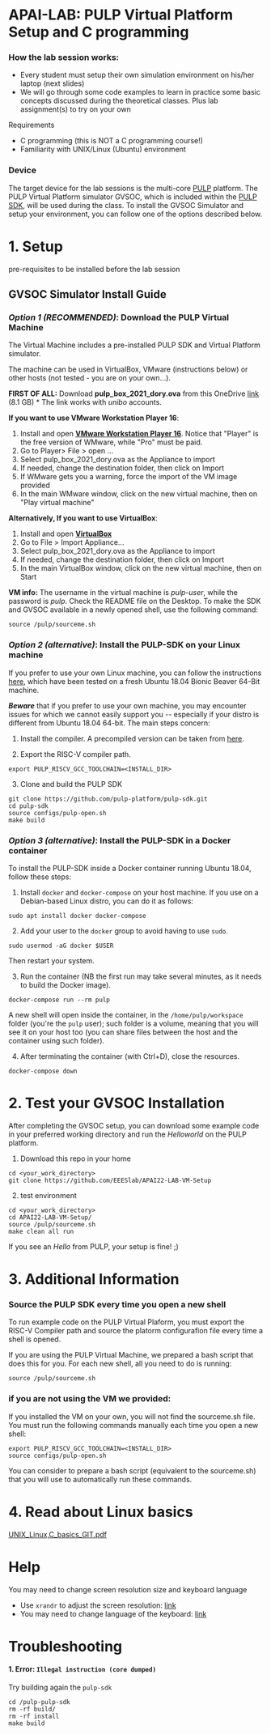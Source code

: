 # APAI-LAB: PULP Virtual Platform Setup and C programming


### **How the lab session works**:
- Every student must setup their own simulation environment on his/her laptop (next slides)
- We will go through some code examples to learn in practice some basic concepts discussed during the theoretical classes. Plus lab assignment(s) to try on your own

Requirements
- C programming (this is NOT a C programming course!)
- Familiarity with UNIX/Linux (Ubuntu) environment

### Device 
The target device for the lab sessions is the multi-core [PULP](https://github.com/pulp-platform/pulp) platform. 
The PULP Virtual Platform simulator GVSOC, which is included within the [PULP SDK](https://github.com/pulp-platform/pulp-sdk), will be used during the class. 
To install the GVSOC Simulator and setup your environment, you can follow one of the options described below. 

# 1. Setup
pre-requisites to be installed before the lab session

## GVSOC Simulator Install Guide

### *Option 1 (RECOMMENDED)*: Download the PULP Virtual Machine
The Virtual Machine includes a pre-installed PULP SDK and Virtual Platform simulator.

The machine can be used in VirtualBox, VMware (instructions below) or other hosts (not tested - you are on your own...).

**FIRST OF ALL:** Download **pulp_box_2021_dory.ova** from this OneDrive [link](https://liveunibo-my.sharepoint.com/:u:/g/personal/alessio_burrello_unibo_it/EYDij6QsMKFBp7pOJx5eQAwBG2FHH59c9fs9a4eorDd9ew?e=f8bJ0O) (8.1 GB)
    * The link works with *unibo* accounts. 

**If you want to use VMware Workstation Player 16**:
1. Install and open [**VMware Workstation Player 16**](https://www.vmware.com/it/products/workstation-player/workstation-player-evaluation.html). Notice that "Player" is the free version of WMware, while "Pro" must be paid.
2. Go to Player> File > open ...
3. Select pulp_box_2021_dory.ova as the Appliance to import
4. If needed, change the destination folder, then click on Import
5. If WMware gets you a warning, force the import of the VM image provided
6. In the main WMware window, click on the new virtual machine, then on "Play virtual machine"


**Alternatively, If you want to use VirtualBox**:
1. Install and open [**VirtualBox**](https://www.virtualbox.org/)
2. Go to File > Import Appliance...
3. Select pulp_box_2021_dory.ova as the Appliance to import
4. If needed, change the destination folder, then click on Import
5. In the main VirtualBox window, click on the new virtual machine, then on Start

**VM info:**
The username in the virtual machine is _pulp-user_, while the password is _pulp_. Check the README file on the Desktop.
To make the SDK and GVSOC available in a newly opened shell, use the following command:
~~~~~shell
source /pulp/sourceme.sh
~~~~~

### *Option 2 (alternative)*: Install the PULP-SDK on your Linux machine
If you prefer to use your own Linux machine, you can follow the instructions [here](https://github.com/pulp-platform/pulp-sdk#getting-started), which have been tested on a fresh Ubuntu 18.04 Bionic Beaver 64-Bit machine.

**_Beware_** that if you prefer to use your own machine, you may encounter issues for which we cannot easily support you -- especially if your distro is different from Ubuntu 18.04 64-bit.
The main steps concern:
1. Install the compiler. A precompiled version can be taken from [here](https://github.com/pulp-platform/pulp-riscv-gnu-toolchain/releases/tag/v1.0.16).

2. Export the RISC-V compiler path.
~~~~~shell
export PULP_RISCV_GCC_TOOLCHAIN=<INSTALL_DIR>
~~~~~

3. Clone and build the PULP SDK
~~~~~shell
git clone https://github.com/pulp-platform/pulp-sdk.git
cd pulp-sdk
source configs/pulp-open.sh
make build
~~~~~

### *Option 3 (alternative)*: Install the PULP-SDK in a Docker container
To install the PULP-SDK inside a Docker container running Ubuntu 18.04, follow these steps:

1. Install `docker` and `docker-compose` on your host machine.
If you use on a Debian-based Linux distro, you can do it as follows:
~~~~~shell
sudo apt install docker docker-compose
~~~~~

2. Add your user to the `docker` group to avoid having to use `sudo`.
~~~~~shell
sudo usermod -aG docker $USER
~~~~~
Then restart your system.

3. Run the container (NB the first run may take several minutes, as it needs to build the Docker image).
~~~~~shell
docker-compose run --rm pulp
~~~~~
A new shell will open inside the container, in the `/home/pulp/workspace` folder (you're the `pulp` user); such folder is a volume, meaning that you will see it on your host too (you can share files between the host and the container using such folder).

4. After terminating the container (with Ctrl+D), close the resources.
~~~~~shell
docker-compose down
~~~~~

# 2. Test your GVSOC Installation
After completing the GVSOC setup, you can download some example code in your preferred working directory and run the _Helloworld_ on the PULP platform.

1. Download this repo in your home
~~~~~shell
cd <your_work_directory>
git clone https://github.com/EEESlab/APAI22-LAB-VM-Setup
~~~~~

2. test environment
~~~~~shell
cd <your_work_directory>
cd APAI22-LAB-VM-Setup/
source /pulp/sourceme.sh
make clean all run
~~~~~
If you see an *Hello* from PULP, your setup is fine! ;)

# 3. Additional Information
### Source the PULP SDK every time you open a new shell
To run example code on the PULP Virtual Plaform, you must export the RISC-V Compiler path and source the platorm configurafion file every time a shell is opened.

If you are using the PULP Virtual Machine, we prepared a bash script that does this for you. For each new shell, all you need to do is running:
~~~~~shell
source /pulp/sourceme.sh
~~~~~
### if you are not using the VM we provided:
If you installed the VM on your own, you will not find the sourceme.sh file. You must run the following commands manually each time you open a new shell: 

~~~~~shell
export PULP_RISCV_GCC_TOOLCHAIN=<INSTALL_DIR>
source configs/pulp-open.sh
~~~~~

You can consider to prepare a bash script (equivalent to the sourceme.sh) that you will use to automatically run these commands.

# 4. Read about Linux basics
[UNIX_Linux,C_basics_GIT.pdf](https://github.com/EEESlab/APAI22-LAB-VM-Setup/blob/main/UNIX_Linux%2CC_basics_GIT.pdf)


# Help
You may need to change screen resolution size and keyboard language
- Use `xrandr` to adjust the screen resolution: [link](https://www.linuxfordevices.com/tutorials/linux/change-screen-resolution)
- You may need to change language of the keyboard: [link](https://support.hp.com/ee-en/document/c04948046)

# Troubleshooting

#### 1. Error: `Illegal instruction (core dumped)`
Try building again the `pulp-sdk`
```
cd /pulp-pulp-sdk
rm -rf build/
rm -rf install
make build
```

